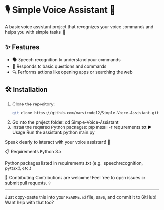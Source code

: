 # 🎙️ Simple Voice Assistant 🤖

A basic voice assistant project that recognizes your voice commands and helps you with simple tasks! 🚀

## ✨ Features

- 🗣️ Speech recognition to understand your commands
- 💬 Responds to basic questions and commands
- 🔍 Performs actions like opening apps or searching the web

## 🛠️ Installation

1. Clone the repository:
   ```bash
   git clone https://github.com/mansicode12/Simple-Voice-Assistant.git
2. Go into the project folder:
   cd Simple-Voice-Assistant
3. Install the required Python packages:
   pip install -r requirements.txt
▶️ Usage
Run the assistant:
python main.py

Speak clearly to interact with your voice assistant! 🎤

📋 Requirements
Python 3.x

Python packages listed in requirements.txt (e.g., speechrecognition, pyttsx3, etc.)

🤝 Contributing
Contributions are welcome! Feel free to open issues or submit pull requests. 💡

---

Just copy-paste this into your `README.md` file, save, and commit it to GitHub! Want help with that too?

